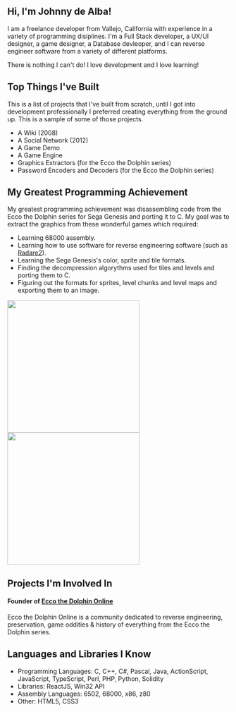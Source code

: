 ## Hi, I'm Johnny de Alba!

I am a freelance developer from Vallejo, California with experience in a variety of programming disiplines. I'm a Full Stack developer, a UX/UI designer, a game designer, a Database devleoper, and I can reverse engineer software from a variety of different platforms. 

There is nothing I can't do! I love development and I love learning!

## Top Things I've Built

This is a list of projects that I've built from scratch, until I got into development professionally I preferred creating everything from the ground up. This is a sample of some of those projects.

- A Wiki (2008)
- A Social Network (2012)
- A Game Demo
- A Game Engine
- Graphics Extractors (for the Ecco the Dolphin series)
- Password Encoders and Decoders (for the Ecco the Dolphin series)

## My Greatest Programming Achievement

My greatest programming achievement was disassembling code from the Ecco the Dolphin series for Sega Genesis and porting it to C. My goal was to extract the graphics from these wonderful games which required:

- Learning 68000 assembly.
- Learning how to use software for reverse engineering software (such as [Radare2](https://rada.re/n)).
- Learning the Sega Genesis's color, sprite and tile formats.
- Finding the decompression algorythms used for tiles and levels and porting them to C. 
- Figuring out the formats for sprites, level chunks and level maps and exporting them to an image.

<img src="https://eccothedolphin.online/ecco-2-the-tides-of-time/sprite-sheets/vortex-hybrid.png" alt="" style="height: 300px;" /> <img src="https://eccothedolphin.online/ecco-2-the-tides-of-time/level-maps/trellias-bay.png" alt="" style="height: 300px;" />


## Projects I'm Involved In

#### Founder of [Ecco the Dolphin Online](https://eccothedolphin.online)
Ecco the Dolphin Online is a community dedicated to reverse engineering, preservation, game oddities & history of everything from the Ecco the Dolphin series.

## Languages and Libraries I Know

- Programming Languages: C, C++, C#, Pascal, Java, ActionScript, JavaScript, TypeScript, Perl, PHP, Python, Solidity
- Libraries: ReactJS, Win32 API
- Assembly Languages: 6502, 68000, x86, z80
- Other: HTML5, CSS3

<!---
JohnnyLdeAlba/JohnnyLdeAlba is a ✨ special ✨ repository because its `README.md` (this file) appears on your GitHub profile.
You can click the Preview link to take a look at your changes.
--->
